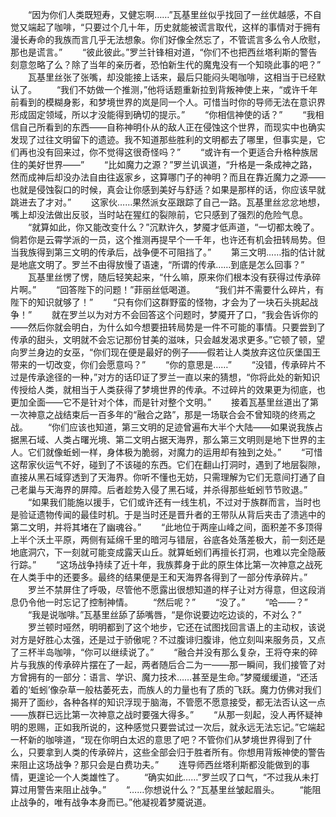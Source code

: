 　　“因为你们人类既短寿，又健忘啊……”瓦基里丝似乎找回了一丝优越感，不自觉又端起了咖啡，“只要过个几十年，历史就能被谎言取代，这样的事情对于拥有漫长寿命的我族而言几乎无法想象。你们好像全然忘了，不管谎言多么令人欣慰，那也是谎言。”
　　“彼此彼此。”罗兰针锋相对道，“你们不也把西丝塔利斯的警告刻意忽略了么？除了当年的亲历者，恐怕新生代的魔鬼没有一个知晓此事的吧？”
　　瓦基里丝张了张嘴，却没能接上话来，最后只能闷头喝咖啡，这相当于已经默认了。
　　“我们不妨做一个推测，”他将话题重新拉到背叛神使上来，“或许千年前看到的模糊身影，和梦境世界的岚是同一个人。可惜当时你的导师无法在意识界形成固定领域，所以才没能得到确切的提示。”
　　“你相信神使的话？”
　　“我相信自己所看到的东西——自称神明仆从的敌人正在侵蚀这个世界，而现实中也确实发现了过往文明留下的遗迹。我不知道那些胜利的文明都去了哪里，但事实是，它们再也没有回来过，你不觉得这很奇怪吗？”
　　“或许有一个更适合升格种族居住的美好世界——”
　　“比如魔力之源？”罗兰讥讽道，“升格是一条成神之路，然而成神后却没办法自由往返家乡，这算哪门子的神明？而且在靠近魔力之源——也就是侵蚀裂口的时候，真会让你感到美好与舒适？如果是那样的话，你应该早就跳进去了才对。”
　　这家伙……果然派女巫跟踪了自己一路。瓦基里丝忿忿地想，嘴上却没法做出反驳，当时站在猩红的裂隙前，它只感到了强烈的危险气息。
　　“就算如此，你又能改变什么？”沉默许久，梦魇才低声道，“一切都太晚了。倘若你是云霄学派的一员，这个推测再提早个一千年，也许还有机会扭转局势。但当我族得到第三文明的传承后，战争便不可阻挡了。”
　　第三文明……指的估计就是地底文明了。罗兰不由得放慢了语速，“所谓的传承……到底是怎么回事？”
　　瓦基里丝愣了愣，随后轻笑起来，“什么嘛，原来你们根本没有获得过传承碎片啊。”
　　“回答陛下的问题！”菲丽丝低喝道。
　　“我们并不需要什么碎片，有陛下的知识就够了！”
　　“只有你们这群野蛮的怪物，才会为了一块石头挑起战争！”
　　就在罗兰以为对方不会回答这个问题时，梦魇开了口，“我会告诉你的——然后你就会明白，为什么如今想要扭转局势是一件不可能的事情。只要尝到了传承的甜头，文明就不会忘记那份甘美的滋味，只会越发渴求更多。”它顿了顿，望向罗兰身边的女巫，“你们现在便是最好的例子——假若让人类放弃这位灰堡国王带来的一切改变，你们会愿意吗？”
　　“你的意思是……”
　　“没错，传承碎片不过是传承途径的一种，”对方的话印证了罗兰一直以来的猜想，“你将此处的新知识传授给人类，就相当于人类获得了梦境世界的传承。不过碎片的效果更为彻底，也更加全面——它不是针对个体，而是针对整个文明。”
　　接着瓦基里丝道出了第一次神意之战结束后一百多年的“融合之路”，那是一场联合会不曾知晓的终焉之战。
　　“你们应该也知道，第三文明的足迹曾遍布大半个大陆——如果说我族占据黑石域、人类占曙光境、第二文明占据天海界，那么第三文明则是地下世界的主人。它们就像蚯蚓一样，身体极为脆弱，对魔力的运用却有独到之处。”
　　“可惜这帮家伙运气不好，碰到了不该碰的东西。它们在翻山打洞时，遇到了地层裂隙，直接从黑石域穿透到了天海界。你听不懂也无妨，只需理解为它们无意间打通了自己老巢与天海界的屏障。后者趁势入侵了黑石域，并杀得那些蚯蚓节节败退。”
　　“如果我们能施以援手，它们或许还有一线生机，不过对于族群而言，当时也是验证遗物传闻的最佳时机。于是当时还是晋升者的王带队从背后夹击了溃逃中的第二文明，并将其堵在了幽魂谷。”
　　“此地位于两座山峰之间，面积差不多顶得上半个沃土平原，两侧有延绵千里的暗河与错层，谷底各处落差极大，前一刻还是地底洞穴，下一刻就可能变成露天山丘。就算蚯蚓们再擅长打洞，也难以完全隐蔽行踪。”
　　“这场战争持续了近十年，我族葬身于此的原生体比第一次神意之战死在人类手中的还要多。最终的结果便是王和天海界各得到了一部分传承碎片。”
　　罗兰不禁屏住了呼吸，尽管他不愿露出很想知道的样子让对方得意，但这段消息仍令他一时忘记了控制神情。
　　“然后呢？”
　　“没了。”
　　“哈——？”
　　“我是说咖啡。”瓦基里丝舔了舔嘴唇，“是你说要边吃边谈的，不对么？”
　　罗兰顿时哑然，明明都到了这个地步，它还在试图找回言语上的主动权，该说对方是好胜心太强，还是过于骄傲呢？不过腹诽归腹诽，他立刻叫来服务员，又点了三杯半岛咖啡，“你可以继续说了。”
　　“融合并没有那么复杂，王将夺来的碎片与我族的传承碎片摆在了一起，两者随后合二为一——那一瞬间，我们接管了对方曾拥有的一部分：语言、学识、魔力技术……甚至是生命。”梦魇缓缓道，“还活着的‘蚯蚓’像杂草一般枯萎死去，而族人的力量也有了质的飞跃。魔力仿佛对我们揭开了面纱，各种各样的知识浮现于脑海，不管愿不愿意接受，都无法否认这一点——族群已远比第一次神意之战时要强大得多。”
　　“从那一刻起，没人再怀疑神明的恩赐，正如我所说的，这种感觉只要尝试过一次后，就永远无法忘记。”它端起一杯新的咖啡道，“现在你明白太迟的意思了吧？不管你们从梦境世界得到了什么，只要拿到人类的传承碎片，这些全部会归于胜者所有。你想用背叛神使的警告来阻止这场战争？那只会是白费功夫。”
　　连导师西丝塔利斯都没能做到的事情，更遑论一个人类雄性了。
　　“确实如此……”罗兰叹了口气，“不过我从未打算过用警告来阻止战争。”
　　“……你想说什么？”瓦基里丝皱起眉头。
　　“能阻止战争的，唯有战争本身而已。”他凝视着梦魇说道。